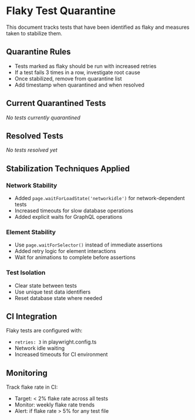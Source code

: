 # Flaky Test Quarantine

This document tracks tests that have been identified as flaky and measures taken to stabilize them.

## Quarantine Rules

- Tests marked as flaky should be run with increased retries
- If a test fails 3 times in a row, investigate root cause
- Once stabilized, remove from quarantine list
- Add timestamp when quarantined and when resolved

## Current Quarantined Tests

*No tests currently quarantined*

## Resolved Tests

*No tests resolved yet*

## Stabilization Techniques Applied

### Network Stability
- Added `page.waitForLoadState('networkidle')` for network-dependent tests
- Increased timeouts for slow database operations
- Added explicit waits for GraphQL operations

### Element Stability  
- Use `page.waitForSelector()` instead of immediate assertions
- Added retry logic for element interactions
- Wait for animations to complete before assertions

### Test Isolation
- Clear state between tests 
- Use unique test data identifiers
- Reset database state where needed

## CI Integration

Flaky tests are configured with:
- `retries: 3` in playwright.config.ts
- Network idle waiting
- Increased timeouts for CI environment

## Monitoring

Track flake rate in CI:
- Target: < 2% flake rate across all tests
- Monitor: weekly flake rate trends
- Alert: if flake rate > 5% for any test file
